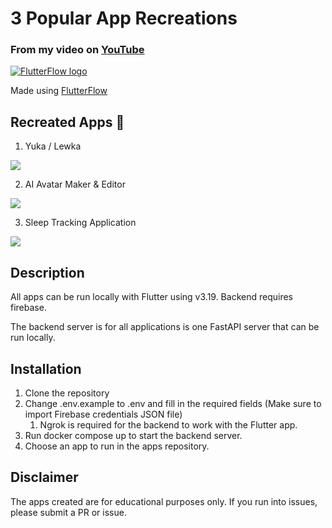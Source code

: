 # 3 Popular App Recreations

### From my video on [YouTube]()

[![FlutterFlow logo](https://i.imgur.com/SKubeK4.png)](https://bit.ly/3Touttn)

Made using [FlutterFlow](https://bit.ly/3Touttn)

## Recreated Apps 📱

1. Yuka / Lewka

![](readmeimages/lewka.png)

2. AI Avatar Maker & Editor

![](readmeimages/aiphoto.png)

3. Sleep Tracking Application

![](readmeimages/sleep.png)

## Description

All apps can be run locally with Flutter using v3.19. Backend requires firebase.

The backend server is for all applications is one FastAPI server that can be run locally.

## Installation

1. Clone the repository
2. Change .env.example to .env and fill in the required fields (Make sure to import Firebase credentials JSON file)
    1. Ngrok is required for the backend to work with the Flutter app.
3. Run docker compose up to start the backend server.
4. Choose an app to run in the apps repository.

## Disclaimer

The apps created are for educational purposes only. If you run into issues, please submit a PR or issue.

